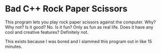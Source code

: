 # Bad C++ Rock Paper Scissors


This program lets you play rock paper scissors against the computer. Why? Why not? Is it good? No. Is it fun? Only as fun as real life. Does it have any cool and creative features? Definitely not.


This exists because I was bored and I slammed this program out in like 15 minutes.
